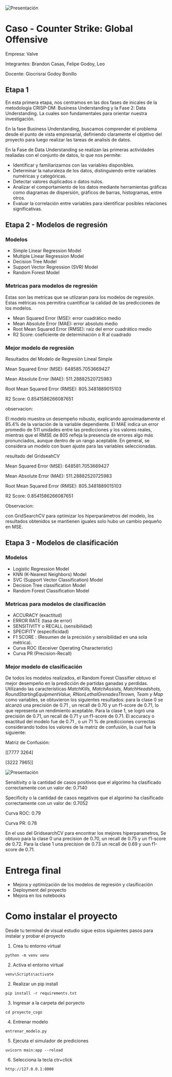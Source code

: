 
![Presentación](https://raw.githubusercontent.com/BrandonLCC/Informe_Tecnico_FMY0100/main/images/imagen-presentacion.webp)

# Caso - Counter Strike: Global Offensive

Empresa: Valve

Integrantes: Brandon Casas, Felipe Godoy, Leo

Docente: Giocrisrai Godoy Bonillo

## Etapa 1  

En esta primera etapa, nos centramos en las dos fases de inicales de la metodologia CRISP-DM: Business Understanding y la Fase 2: Data Understanding. La cuales son fundamentales para orientar nuestra investigación.

En la fase Business Understanding, buscamos comprender el problema desde el punto de vista empresarial, definiendo claramente el objetivo del proyecto para luego realizar las tareas de analisis de datos.

En la Fase de Data Understanding se realizan las primeras actividades realiadas con el conjunto de datos, lo que nos permite:

- Identificar y familiarizarnos con las variables disponibles.
- Determinar la naturaleza de los datos, distinguiendo entre variables numéricas y categóricas.
- Detectar valores duplicados o datos nulos. 
- Analizar el comportamiento de los datos mediante herramientas gráficas como diagramas de dispersión, gráficos de barras, histogramas, entre otros.
- Evaluar la correlación entre variables para identificar posibles relaciones significativas.

## Etapa 2 - Modelos de regresión 

### Modelos 

- Simple Linear Regression Model
- Multiple Linear Regression Model
- Decision Tree Model
- Support Vector Regression (SVR) Model
- Random Forest Model

### Metricas para modelos de regresión

Estas son las metricas que se utlizaran para los modelos de regresión. Estas métricas nos permitira cuantificar la calidad de las predicciones de los modelos.

- Mean Squared Error (MSE): error cuadrático medio 
- Mean Absolute Error (MAE): error absoluto medio 
- Root Mean Squared Error (RMSE): raíz del error cuadrático medio
- R2 Score: coeficiente de determinación o R al cuadrado

### Mejor modelo de regresión
  
Resultados del Modelo de Regresión Lineal Simple

Mean Squared Error (MSE): 648585.7053669427

Mean Absolute Error (MAE): 511.28882520725983

Root Mean Squared Error (RMSE): 805.3481889015103

R2 Score: 0.8541586266087651

observacion:

El modelo muestra un desempeño robusto, explicando aproximadamente el 85.4% de la variación de la variable dependiente. El MAE indica un error promedio de 511 unidades entre las predicciones y los valores reales, mientras que el RMSE de 805 refleja la presencia de errores algo más pronunciados, aunque dentro de un rango aceptable. En general, se considera un modelo con buen ajuste para las variables seleccionadas.

resultado del GridseahCV

Mean Squared Error (MSE): 648581.7053669427

Mean Absolute Error (MAE): 511.28882520725983

Root Mean Squared Error (RMSE): 805.3481889015103

R2 Score: 0.8541586266087651

Observacion:

con GridSearchCV para optimizar los hiperparámetros del modelo, los resultados obtenidos se mantienen iguales solo hubo un cambio pequeño en MSE.

## Etapa 3 - Modelos de clasificación

### Modelos 

- Logistic Regression Model
- KNN (K-Nearest Neighbors) Model
- SVC (Support Vector Classification) Model
- Decision Tree classification Model
- Random Forest Classification Model

### Metricas para modelos de clasificación

- ACCURACY (exactitud) 
- ERROR RATE (tasa de error)
- SENSITIVITY o RECALL (sensibilidad)
- SPECIFITY (especificidad)
- F1 SCORE : (Resumen de la precisión y sensibilidad en una sola métrica).
- Curva ROC (Eeceiver Operating Characteristic) 
- Curva PR  (Precision-Recall)

### Mejor modelo de clasificación

De todos los modelos realizados, el Random Forest Classifier obtuvo el mejor desempeño en la predicción de partidas ganadas y perdidas. Utilizando las características *MatchKills, MatchAssists, MatchHeadshots, RoundStartingEquipmentValue, RNonLethalGrenadesThrown, Team y  Map* como variables, se obtuvieron los siguientes resultados: para la clase 0 se alcanzó una precisión de  0.71 , un recall de 0.70 y un f1-score de  0.71, lo que representa un rendimiento aceptable. Para la clase 1, se logró una precisión de   0.71, un recall de 0.71 y un f1-score de 0.71.
El accuracy o exactitud del modelo fue de 0.71 , o un 71 % de predicciones correctas considerando todos los valores de la matriz de confusión, la cual fue la siguiente:

Matriz de Confusión:

[[7777 3264]

[3222 7965]]

![Presentación](https://raw.githubusercontent.com/BrandonLCC/Informe_Tecnico_FMY0100/main/images/matriz.png)


Sensitivity o la cantidad de casos positivos que el algorimo ha clasificado correctamente con un valor de: 0.7140

Specificity o la cantidad de casos negativos que el algorimo ha clasificado correctamente con un valor de:  0.7052

Curva ROC: 0.79

Curva PR: 0.78

En el uso del GridsearchCV para encontrar los mejores hiperparametros, Se obtuvo para la clase 0 una precision de 0.70, un recall de 0.75 y un f1-score de 0.72. Para la clase 1 una precision de 0.73 un recall de  0.69 y uun f1-score de  0.71.


# Entrega final

- Mejora y optimización de los modelos de regresión y clasificación
- Deployment del proyecto
- Mejora en los notebooks

# Como instalar el proyecto

Desde tu terminal de visual estudio sigue estos siguientes pasos para instalar y probar el proyecto

1. Crea tu entorno virtual

``` python -m venv venv ```

2. Activa el entorno virtual

``` venv\Scripts\activate ```

2. Realizar un pip install

``` pip install -r requirements.txt ```

3. Ingresar a la carpeta del  poryecto 

``` cd proyecto_csgo ```

4. Entrenar modelo

``` entrenar_modelo.py ```

5. Ejecuta el simulador de prediciones

``` uvicorn main:app --reload ```

6. Selecciona la tecla ctr+click

``` http://127.0.0.1:8000 ```
